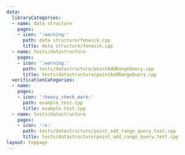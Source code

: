 ```yaml
---
data:
  libraryCategories:
  - name: data structure
    pages:
    - icon: ':warning:'
      path: data structure/fenwick.cpp
      title: data structure/fenwick.cpp
  - name: tests/datastructure
    pages:
    - icon: ':warning:'
      path: tests/datastructure/pointAddRangeQuery.cpp
      title: tests/datastructure/pointAddRangeQuery.cpp
  verificationCategories:
  - name: .
    pages:
    - icon: ':heavy_check_mark:'
      path: example.test.cpp
      title: example.test.cpp
  - name: tests/datastructure
    pages:
    - icon: ':x:'
      path: tests/datastructure/point_add_range_query.test.cpp
      title: tests/datastructure/point_add_range_query.test.cpp
layout: toppage
---
```

